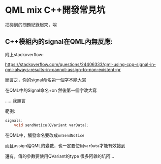 # QML mix C++開發常見坑

把碰到的問題紀錄起來，唉


## C++模組內的signal在QML內無反應:

附上stackoverflow:

https://stackoverflow.com/questions/24406333/qml-using-cpp-signal-in-qml-always-results-in-cannot-assign-to-non-existent-pr


簡言之，你的signal命名第一個字不能大寫

在QML中的Signal命名+on 然後第一個字改大寫

......我無言

範例:

```cpp
signals:
    void sendNotice(QVariant varData);
```
在QML中，觸發命名要改成`onSendNotice` 

而且assign給QML的變數，也一定要使用`varData`才能有效接到

還有，傳的參數要使用QVariant的type 很多阿雜的坑阿...





